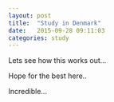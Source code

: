 ```yaml
---
layout: post
title:  "Study in Denmark"
date:   2015-09-28 09:11:03
categories: study
---
```


Lets see how this works out...

Hope for the best here..

Incredible...

